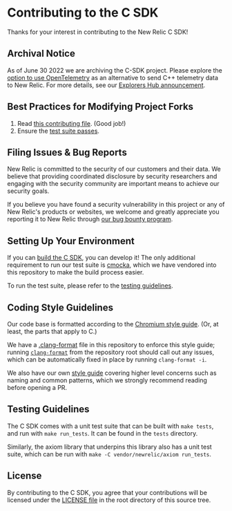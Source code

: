 # Contributing to the C SDK

Thanks for your interest in contributing to the New Relic C SDK! 

## Archival Notice ##
As of June 30 2022 we are archiving the C-SDK project. Please explore the [option to use OpenTelemetry](https://github.com/newrelic/docs-website/blob/develop/docs/apm/agents/c-sdk/get-started/otel_cpp_example) as an alternative to send C++ telemetry data to New Relic. For more details, see our [Explorers Hub announcement](https://discuss.newrelic.com/t/q1-bulk-eol-announcement-fy23/181744).

## Best Practices for Modifying Project Forks

1. Read [this contributing file](CONTRIBUTING.md). (Good job!)
2. Ensure the [test suite passes](#testing-guidelines).

## Filing Issues & Bug Reports
New Relic is committed to the security of our customers and their data. We believe 
that providing coordinated disclosure by security researchers and engaging with 
the security community are important means to achieve our security goals.

If you believe you have found a security vulnerability in this project or any of 
New Relic's products or websites, we welcome and greatly appreciate you reporting 
it to New Relic through [our bug bounty program](https://docs.newrelic.com/docs/security/security-privacy/information-security/report-security-vulnerabilities/).

## Setting Up Your Environment

If you can [build the C SDK](README.md#building-the-c-sdk), you can develop it! 
The only additional requirement to run our test suite is 
[cmocka](https://cmocka.org/), which we have vendored into this repository to 
make the build process easier.

To run the test suite, please refer to the [testing guidelines](#testing-guidelines).

## Coding Style Guidelines

Our code base is formatted according to the 
[Chromium style guide](https://chromium.googlesource.com/chromium/src/+/master/styleguide/c++/c++.md). 
(Or, at least, the parts that apply to C.)

We have a [.clang-format](.clang-format) file in this repository to enforce this 
style guide; running [`clang-format`](https://clang.llvm.org/docs/ClangFormat.html) 
from the repository root should call out any issues, which can be automatically fixed 
in place by running `clang-format -i`.

We also have our own [style guide](STYLEGUIDE.md) covering higher level concerns such
as naming and common patterns, which we strongly recommend reading before opening a PR.

## Testing Guidelines

The C SDK comes with a unit test suite that can be built with `make tests`, and run 
with `make run_tests`. It can be found in the `tests` directory.

Similarly, the axiom library that underpins this library also has a unit test suite, 
which can be run with `make -C vendor/newrelic/axiom run_tests`.

## License

By contributing to the C SDK, you agree that your contributions will be licensed 
under the [LICENSE file](LICENSE) in the root directory of this source tree.
